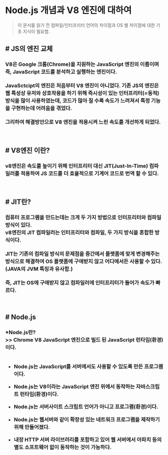 # <strong>Node.js 개념과 V8 엔진에 대하여</strong>

> 이 문서를 읽기 전 컴파일/인터프리터 언어의 차이점과 OS 별 차이점에 대한 기초 지식이 필요함.

## <strong># JS의 엔진 교체</strong>
<p><h3>
<strong>V8</strong>은 Google 크롬(Chrome)을 지원하는 JavaScript 엔진의 이름이며 즉, JavaScript 코드를 분석하고 실행하는 엔진이다.</br></br>
JavaSctcipt의 엔진은 처음부터 V8 엔진이 아니었다. 기존 JS의 엔진은 웹 특성상 유저와 상호작용을 하기 위해 즉시성이 있는 <strong>인터프리터(=동적)</strong> 방식을 많이 사용하였는데, 코드가 많아 질 수록 속도가 느려져서 특정 기능을 구현하는데 어려움을 겪었다.</br></br>
그리하여 해결방안으로 V8 엔진을 적용시켜 느린 속도를 개선하게 되었다.
</p></h3>
<br>

## <strong># V8엔진 이란?</strong>
<p><h3>
v8엔진은 속도를 높이기 위해 인터프리터 대신 <strong>JIT(Just-In-Time)</strong> 컴파일러를 적용하여 JS 코드를 더 효율적으로 기계어 코드로 번역 할 수 있다.
</p></h3>
</br>
 
## <strong># JIT란?</strong>
<p><h3>
컴퓨터 프로그램을 만드는데는 크게 두 가지 방법으로 인터프리터와 컴파일 방식이 있다. </br>  
v8엔진의 JIT 컴파일러는 인터프리터와 컴파일, 두 가지 방식을 혼합한 방식이다.  </br></br>
JIT는 기존의 컴파일 방식의 문제점을 중간에서 플랫폼에 맞게 변경해주는 방식으로 해결하여 OS 플랫폼에 구애받지 않고 어디에서든 사용할 수 있다.(JAVA의 JVM 특징과 유사함.) </br></br>  
즉, JIT는 OS에 구애받지 않고 컴파일러에 인터프리터가 들어가 속도가 빠르다.
</p></h3>
</br>

## <strong># Node.js</strong>
<p><h3>
<strong>*Node.js란?</strong></br>>> Chrome V8 JavaScript 엔진으로 빌드 된 JavaScript 런타임(환경)이다.</br>     
</br>

- Node.js는 JavaScript를 서버에서도 사용할 수 있도록 만든 프로그램이다.
  
- Node.js는 V8이라는 JavaScript 엔진 위에서 동작하는 자바스크립트 런타임(환경)이다.
  
- Node.js는 서버사이트 스크립트 언어가 아니고 프로그램(환경)이다.
  
- Node.js는 웹서버와 같이 확장성 있는 네트워크 프로그램을 제작하기 위해 만들어졌다.

- 내장 HTTP 서버 라이브러리를 포함하고 있어 웹 서버에서 아파치 등의 별도 소프트웨어 없이 동작하는 것이 가능하다.

</p></h3>